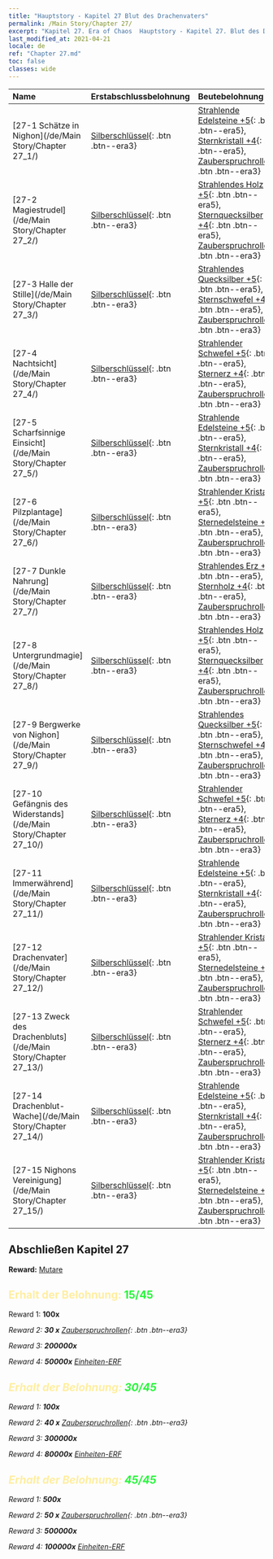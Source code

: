 ```yaml
---
title: "Hauptstory - Kapitel 27 Blut des Drachenvaters"
permalink: /Main Story/Chapter 27/
excerpt: "Kapitel 27. Era of Chaos  Hauptstory - Kapitel 27. Blut des Drachenvaters"
last_modified_at: 2021-04-21
locale: de
ref: "Chapter 27.md"
toc: false
classes: wide
---
```


  | Name |  Erstabschlussbelohnung | Beutebelohnung |
  |:------------|:------------|:------------| 
  | [27-1 Schätze in Nighon](/de/Main Story/Chapter 27_1/) | [Silberschlüssel](/de/Items/con_693/){: .btn .btn--era3} | [Strahlende Edelsteine +5](/de/Items/mat_100/){: .btn .btn--era5}, [Sternkristall +4](/de/Items/mat_94/){: .btn .btn--era5}, [Zauberspruchrollen](/de/Items/con_694/){: .btn .btn--era3} |
  | [27-2 Magiestrudel](/de/Main Story/Chapter 27_2/) | [Silberschlüssel](/de/Items/con_693/){: .btn .btn--era3} | [Strahlendes Holz +5](/de/Items/mat_97/){: .btn .btn--era5}, [Sternquecksilber +4](/de/Items/mat_91/){: .btn .btn--era5}, [Zauberspruchrollen](/de/Items/con_694/){: .btn .btn--era3} |
  | [27-3 Halle der Stille](/de/Main Story/Chapter 27_3/) | [Silberschlüssel](/de/Items/con_693/){: .btn .btn--era3} | [Strahlendes Quecksilber +5](/de/Items/mat_98/){: .btn .btn--era5}, [Sternschwefel +4](/de/Items/mat_92/){: .btn .btn--era5}, [Zauberspruchrollen](/de/Items/con_694/){: .btn .btn--era3} |
  | [27-4 Nachtsicht](/de/Main Story/Chapter 27_4/) | [Silberschlüssel](/de/Items/con_693/){: .btn .btn--era3} | [Strahlender Schwefel +5](/de/Items/mat_99/){: .btn .btn--era5}, [Sternerz +4](/de/Items/mat_89/){: .btn .btn--era5}, [Zauberspruchrollen](/de/Items/con_694/){: .btn .btn--era3} |
  | [27-5 Scharfsinnige Einsicht](/de/Main Story/Chapter 27_5/) | [Silberschlüssel](/de/Items/con_693/){: .btn .btn--era3} | [Strahlende Edelsteine +5](/de/Items/mat_100/){: .btn .btn--era5}, [Sternkristall +4](/de/Items/mat_94/){: .btn .btn--era5}, [Zauberspruchrollen](/de/Items/con_694/){: .btn .btn--era3} |
  | [27-6 Pilzplantage](/de/Main Story/Chapter 27_6/) | [Silberschlüssel](/de/Items/con_693/){: .btn .btn--era3} | [Strahlender Kristall +5](/de/Items/mat_101/){: .btn .btn--era5}, [Sternedelsteine +4](/de/Items/mat_93/){: .btn .btn--era5}, [Zauberspruchrollen](/de/Items/con_694/){: .btn .btn--era3} |
  | [27-7 Dunkle Nahrung](/de/Main Story/Chapter 27_7/) | [Silberschlüssel](/de/Items/con_693/){: .btn .btn--era3} | [Strahlendes Erz +5](/de/Items/mat_96/){: .btn .btn--era5}, [Sternholz +4](/de/Items/mat_90/){: .btn .btn--era5}, [Zauberspruchrollen](/de/Items/con_694/){: .btn .btn--era3} |
  | [27-8 Untergrundmagie](/de/Main Story/Chapter 27_8/) | [Silberschlüssel](/de/Items/con_693/){: .btn .btn--era3} | [Strahlendes Holz +5](/de/Items/mat_97/){: .btn .btn--era5}, [Sternquecksilber +4](/de/Items/mat_91/){: .btn .btn--era5}, [Zauberspruchrollen](/de/Items/con_694/){: .btn .btn--era3} |
  | [27-9 Bergwerke von Nighon](/de/Main Story/Chapter 27_9/) | [Silberschlüssel](/de/Items/con_693/){: .btn .btn--era3} | [Strahlendes Quecksilber +5](/de/Items/mat_98/){: .btn .btn--era5}, [Sternschwefel +4](/de/Items/mat_92/){: .btn .btn--era5}, [Zauberspruchrollen](/de/Items/con_694/){: .btn .btn--era3} |
  | [27-10 Gefängnis des Widerstands](/de/Main Story/Chapter 27_10/) | [Silberschlüssel](/de/Items/con_693/){: .btn .btn--era3} | [Strahlender Schwefel +5](/de/Items/mat_99/){: .btn .btn--era5}, [Sternerz +4](/de/Items/mat_89/){: .btn .btn--era5}, [Zauberspruchrollen](/de/Items/con_694/){: .btn .btn--era3} |
  | [27-11 Immerwährend](/de/Main Story/Chapter 27_11/) | [Silberschlüssel](/de/Items/con_693/){: .btn .btn--era3} | [Strahlende Edelsteine +5](/de/Items/mat_100/){: .btn .btn--era5}, [Sternkristall +4](/de/Items/mat_94/){: .btn .btn--era5}, [Zauberspruchrollen](/de/Items/con_694/){: .btn .btn--era3} |
  | [27-12 Drachenvater](/de/Main Story/Chapter 27_12/) | [Silberschlüssel](/de/Items/con_693/){: .btn .btn--era3} | [Strahlender Kristall +5](/de/Items/mat_101/){: .btn .btn--era5}, [Sternedelsteine +4](/de/Items/mat_93/){: .btn .btn--era5}, [Zauberspruchrollen](/de/Items/con_694/){: .btn .btn--era3} |
  | [27-13 Zweck des Drachenbluts](/de/Main Story/Chapter 27_13/) | [Silberschlüssel](/de/Items/con_693/){: .btn .btn--era3} | [Strahlender Schwefel +5](/de/Items/mat_99/){: .btn .btn--era5}, [Sternerz +4](/de/Items/mat_89/){: .btn .btn--era5}, [Zauberspruchrollen](/de/Items/con_694/){: .btn .btn--era3} |
  | [27-14 Drachenblut-Wache](/de/Main Story/Chapter 27_14/) | [Silberschlüssel](/de/Items/con_693/){: .btn .btn--era3} | [Strahlende Edelsteine +5](/de/Items/mat_100/){: .btn .btn--era5}, [Sternkristall +4](/de/Items/mat_94/){: .btn .btn--era5}, [Zauberspruchrollen](/de/Items/con_694/){: .btn .btn--era3} |
  | [27-15 Nighons Vereinigung](/de/Main Story/Chapter 27_15/) | [Silberschlüssel](/de/Items/con_693/){: .btn .btn--era3} | [Strahlender Kristall +5](/de/Items/mat_101/){: .btn .btn--era5}, [Sternedelsteine +4](/de/Items/mat_93/){: .btn .btn--era5}, [Zauberspruchrollen](/de/Items/con_694/){: .btn .btn--era3} |


## Abschließen Kapitel 27

 **Reward:** [Mutare](/de/heroes/Mutare/)



## <span style="color: #ffeea0">Erhalt der Belohnung: </span><span style="color: #27f73a">15/45</span>

 Reward 1:  **100x** <i class="fas fa-gem"/>

 Reward 2: **30 x** [Zauberspruchrollen](/de/Items/con_694/){: .btn .btn--era3}

 Reward 3:  **200000x** <i class="fas fa-coins"/>

 Reward 4:  **50000x** [Einheiten-ERF](/de/Items/con_902/)



## <span style="color: #ffeea0">Erhalt der Belohnung: </span><span style="color: #27f73a">30/45</span>

 Reward 1:  **100x** <i class="fas fa-gem"/>

 Reward 2: **40 x** [Zauberspruchrollen](/de/Items/con_694/){: .btn .btn--era3}

 Reward 3:  **300000x** <i class="fas fa-coins"/>

 Reward 4:  **80000x** [Einheiten-ERF](/de/Items/con_902/)



## <span style="color: #ffeea0">Erhalt der Belohnung: </span><span style="color: #27f73a">45/45</span>

 Reward 1:  **500x** <i class="fas fa-gem"/>

 Reward 2: **50 x** [Zauberspruchrollen](/de/Items/con_694/){: .btn .btn--era3}

 Reward 3:  **500000x** <i class="fas fa-coins"/>

 Reward 4:  **100000x** [Einheiten-ERF](/de/Items/con_902/)

